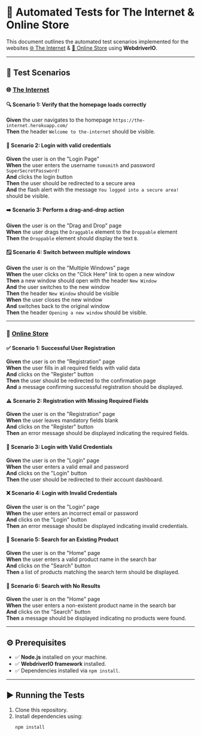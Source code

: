 # 🚀 **Automated Tests for The Internet & Online Store**  

This document outlines the automated test scenarios implemented for the websites [🌐 The Internet](https://the-internet.herokuapp.com/) & [🛒 Online Store](https://automationteststore.com/) using **WebdriverIO**.  

---

## 🧪 **Test Scenarios**  

### 🌐 [The Internet](https://the-internet.herokuapp.com/)  

#### 🔍 **Scenario 1: Verify that the homepage loads correctly**  
**Given** the user navigates to the homepage `https://the-internet.herokuapp.com/`  
**Then** the header `Welcome to the-internet` should be visible.  

#### 🔐 **Scenario 2: Login with valid credentials**  
**Given** the user is on the "Login Page"  
**When** the user enters the username `tomsmith` and password `SuperSecretPassword!`  
**And** clicks the login button  
**Then** the user should be redirected to a secure area  
**And** the flash alert with the message `You logged into a secure area!` should be visible.  

#### ➡️ **Scenario 3: Perform a drag-and-drop action**  
**Given** the user is on the "Drag and Drop" page  
**When** the user drags the `Draggable` element to the `Droppable` element  
**Then** the `Droppable` element should display the text `B`.  

#### 🪟 **Scenario 4: Switch between multiple windows**  
**Given** the user is on the "Multiple Windows" page  
**When** the user clicks on the "Click Here" link to open a new window  
**Then** a new window should open with the header `New Window`  
**And** the user switches to the new window  
**Then** the header `New Window` should be visible  
**When** the user closes the new window  
**And** switches back to the original window  
**Then** the header `Opening a new window` should be visible.  

---

### 🛒 [Online Store](https://automationteststore.com/)  

#### ✅ **Scenario 1: Successful User Registration**  
**Given** the user is on the "Registration" page  
**When** the user fills in all required fields with valid data  
**And** clicks on the "Register" button  
**Then** the user should be redirected to the confirmation page  
**And** a message confirming successful registration should be displayed.  

#### ⚠️ **Scenario 2: Registration with Missing Required Fields**  
**Given** the user is on the "Registration" page  
**When** the user leaves mandatory fields blank  
**And** clicks on the "Register" button  
**Then** an error message should be displayed indicating the required fields.  

#### 🔑 **Scenario 3: Login with Valid Credentials**  
**Given** the user is on the "Login" page  
**When** the user enters a valid email and password  
**And** clicks on the "Login" button  
**Then** the user should be redirected to their account dashboard.  

#### ❌ **Scenario 4: Login with Invalid Credentials**  
**Given** the user is on the "Login" page  
**When** the user enters an incorrect email or password  
**And** clicks on the "Login" button  
**Then** an error message should be displayed indicating invalid credentials.  

#### 🔎 **Scenario 5: Search for an Existing Product**  
**Given** the user is on the "Home" page  
**When** the user enters a valid product name in the search bar  
**And** clicks on the "Search" button  
**Then** a list of products matching the search term should be displayed.  

#### 🛑 **Scenario 6: Search with No Results**  
**Given** the user is on the "Home" page  
**When** the user enters a non-existent product name in the search bar  
**And** clicks on the "Search" button  
**Then** a message should be displayed indicating no products were found.  

---

## ⚙️ **Prerequisites**  

- ✅ **Node.js** installed on your machine.  
- ✅ **WebdriverIO framework** installed.  
- ✅ Dependencies installed via `npm install`.  

---

## ▶️ **Running the Tests**  

1. Clone this repository.  
2. Install dependencies using:  
   ```bash
   npm install
